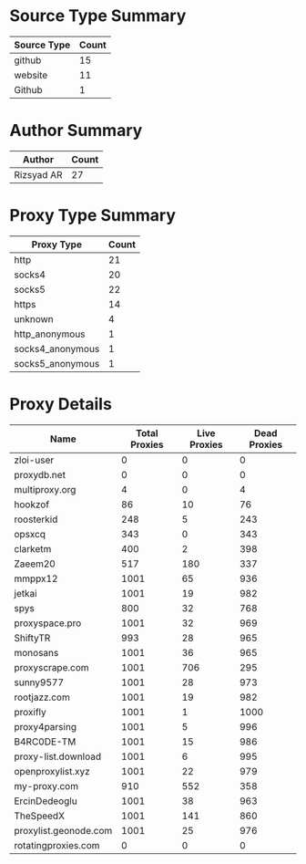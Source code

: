 # Source Type Summary

| Source Type | Count |
|-------------|-------|
| github | 15 |
| website | 11 |
| Github | 1 |


# Author Summary

| Author | Count |
|--------|-------|
| Rizsyad AR | 27 |


# Proxy Type Summary

| Proxy Type | Count |
|------------|-------|
| http | 21 |
| socks4 | 20 |
| socks5 | 22 |
| https | 14 |
| unknown | 4 |
| http_anonymous | 1 |
| socks4_anonymous | 1 |
| socks5_anonymous | 1 |


# Proxy Details

| Name | Total Proxies | Live Proxies | Dead Proxies |
|------|---------------|--------------|---------------|
| zloi-user | 0 | 0 | 0 |
| proxydb.net | 0 | 0 | 0 |
| multiproxy.org | 4 | 0 | 4 |
| hookzof | 86 | 10 | 76 |
| roosterkid | 248 | 5 | 243 |
| opsxcq | 343 | 0 | 343 |
| clarketm | 400 | 2 | 398 |
| Zaeem20 | 517 | 180 | 337 |
| mmppx12 | 1001 | 65 | 936 |
| jetkai | 1001 | 19 | 982 |
| spys | 800 | 32 | 768 |
| proxyspace.pro | 1001 | 32 | 969 |
| ShiftyTR | 993 | 28 | 965 |
| monosans | 1001 | 36 | 965 |
| proxyscrape.com | 1001 | 706 | 295 |
| sunny9577 | 1001 | 28 | 973 |
| rootjazz.com | 1001 | 19 | 982 |
| proxifly | 1001 | 1 | 1000 |
| proxy4parsing | 1001 | 5 | 996 |
| B4RC0DE-TM | 1001 | 15 | 986 |
| proxy-list.download | 1001 | 6 | 995 |
| openproxylist.xyz | 1001 | 22 | 979 |
| my-proxy.com | 910 | 552 | 358 |
| ErcinDedeoglu | 1001 | 38 | 963 |
| TheSpeedX | 1001 | 141 | 860 |
| proxylist.geonode.com | 1001 | 25 | 976 |
| rotatingproxies.com | 0 | 0 | 0 |
